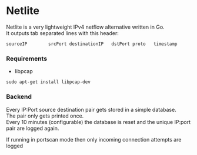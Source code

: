 Netlite
============


Netlite is a very lightweight IPv4 netflow alternative written in Go.  
It outputs tab separated lines with this header:  
```
sourceIP        srcPort destinationIP   dstPort proto   timestamp
```

### Requirements ###

 * libpcap
``` 
sudo apt-get install libpcap-dev
```


### Backend ###
Every IP:Port source destination pair gets stored in a simple database.  
The pair only gets printed once.  
Every 10 minutes (configurable) the database is reset and the unique IP:port pair are logged again.  

If running in portscan mode then only incoming connection attempts are logged  